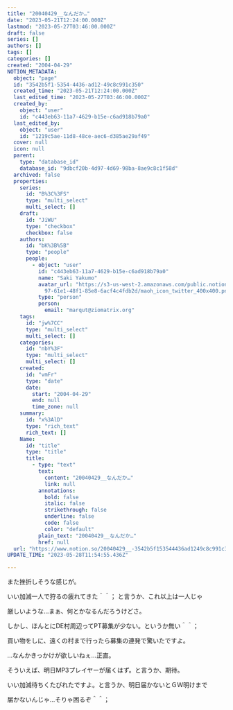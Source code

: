 ```yaml
---
title: "20040429__なんだか…"
date: "2023-05-21T12:24:00.000Z"
lastmod: "2023-05-27T03:46:00.000Z"
draft: false
series: []
authors: []
tags: []
categories: []
created: "2004-04-29"
NOTION_METADATA:
  object: "page"
  id: "3542b5f1-5354-4436-ad12-49c8c991c350"
  created_time: "2023-05-21T12:24:00.000Z"
  last_edited_time: "2023-05-27T03:46:00.000Z"
  created_by:
    object: "user"
    id: "c443eb63-11a7-4629-b15e-c6ad918b79a0"
  last_edited_by:
    object: "user"
    id: "1219c5ae-11d8-48ce-aec6-d385ae29af49"
  cover: null
  icon: null
  parent:
    type: "database_id"
    database_id: "9dbcf20b-4d97-4d69-98ba-8ae9c8c1f58d"
  archived: false
  properties:
    series:
      id: "B%3C%3FS"
      type: "multi_select"
      multi_select: []
    draft:
      id: "JiWU"
      type: "checkbox"
      checkbox: false
    authors:
      id: "bK%3B%5B"
      type: "people"
      people:
        - object: "user"
          id: "c443eb63-11a7-4629-b15e-c6ad918b79a0"
          name: "Saki Yakumo"
          avatar_url: "https://s3-us-west-2.amazonaws.com/public.notion-static.com/3ad1c4\
            97-61e1-48f1-85e8-6acf4c4fdb2d/maoh_icon_twitter_400x400.png"
          type: "person"
          person:
            email: "marqut@ziomatrix.org"
    tags:
      id: "jw%7CC"
      type: "multi_select"
      multi_select: []
    categories:
      id: "nbY%3F"
      type: "multi_select"
      multi_select: []
    created:
      id: "vmFr"
      type: "date"
      date:
        start: "2004-04-29"
        end: null
        time_zone: null
    summary:
      id: "x%3AlD"
      type: "rich_text"
      rich_text: []
    Name:
      id: "title"
      type: "title"
      title:
        - type: "text"
          text:
            content: "20040429__なんだか…"
            link: null
          annotations:
            bold: false
            italic: false
            strikethrough: false
            underline: false
            code: false
            color: "default"
          plain_text: "20040429__なんだか…"
          href: null
  url: "https://www.notion.so/20040429__-3542b5f153544436ad1249c8c991c350"
UPDATE_TIME: "2023-05-28T11:54:55.436Z"

---
```

<link rel="stylesheet" href="https://cdn.jsdelivr.net/npm/katex@0.16.2/dist/katex.min.css" integrity="sha384-bYdxxUwYipFNohQlHt0bjN/LCpueqWz13HufFEV1SUatKs1cm4L6fFgCi1jT643X" crossorigin="anonymous">


また挫折しそうな感じが。


いい加減一人で狩るの疲れてきた＾＾； と言うか、これ以上は一人じゃ


厳しいような…まぁ、何とかなるんだろうけどさ。


しかし、ほんとにDE村周辺ってPT募集が少ない。というか無い＾＾；


買い物をしに、遠くの村まで行ったら募集の連発で驚いたですよ。


…なんかきっかけが欲しいねぇ…正直。


そういえば、明日MP3プレイヤーが届くはず。と言うか、期待。


いい加減待ちくたびれたですよ。と言うか、明日届かないとＧＷ明けまで


届かないんじゃ…そりゃ困るぞ＾＾；

